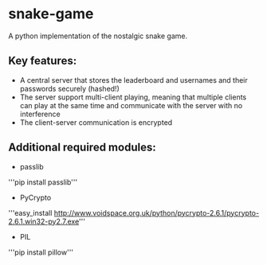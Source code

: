 # snake-game
A python implementation of the nostalgic snake game.

## Key features:
  * A central server that stores the leaderboard and usernames and their passwords securely (hashed!)
  * The server support multi-client playing, meaning that multiple clients can play at the same time and communicate with the       server with no interference
  * The client-server communication is encrypted
  
## Additional required modules:
  * passlib
  
  '''pip install passlib'''
  
  * PyCrypto
  
  '''easy_install http://www.voidspace.org.uk/python/pycrypto-2.6.1/pycrypto-2.6.1.win32-py2.7.exe'''
  
  * PIL
  
  '''pip install pillow'''
